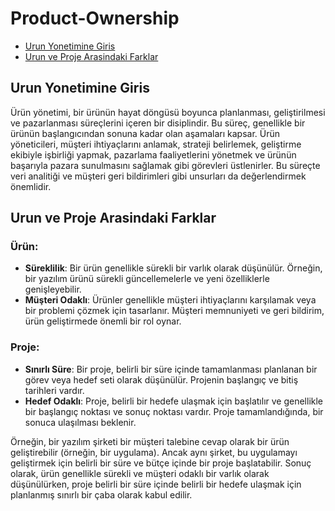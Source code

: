 # Product-Ownership

- [Urun Yonetimine Giris](#urun-yonetimine-giris)
- [Urun ve Proje Arasindaki Farklar](#urun-ve-proje-arasindaki-farklar)
  
## Urun Yonetimine Giris
Ürün yönetimi, bir ürünün hayat döngüsü boyunca planlanması, geliştirilmesi ve pazarlanması süreçlerini içeren bir disiplindir. Bu süreç, genellikle bir ürünün başlangıcından sonuna kadar olan aşamaları kapsar. Ürün yöneticileri, müşteri ihtiyaçlarını anlamak, strateji belirlemek, geliştirme ekibiyle işbirliği yapmak, pazarlama faaliyetlerini yönetmek ve ürünün başarıyla pazara sunulmasını sağlamak gibi görevleri üstlenirler. Bu süreçte veri analitiği ve müşteri geri bildirimleri gibi unsurları da değerlendirmek önemlidir.

## Urun ve Proje Arasindaki Farklar

### Ürün:
- **Süreklilik**: Bir ürün genellikle sürekli bir varlık olarak düşünülür. Örneğin, bir yazılım ürünü sürekli güncellemelerle ve yeni özelliklerle genişleyebilir.
- **Müşteri Odaklı**: Ürünler genellikle müşteri ihtiyaçlarını karşılamak veya bir problemi çözmek için tasarlanır. Müşteri memnuniyeti ve geri bildirim, ürün geliştirmede önemli bir rol oynar.

### Proje:
- **Sınırlı Süre**: Bir proje, belirli bir süre içinde tamamlanması planlanan bir görev veya hedef seti olarak düşünülür. Projenin başlangıç ve bitiş tarihleri vardır.
- **Hedef Odaklı**: Proje, belirli bir hedefe ulaşmak için başlatılır ve genellikle bir başlangıç noktası ve sonuç noktası vardır. Proje tamamlandığında, bir sonuca ulaşılması beklenir.

Örneğin, bir yazılım şirketi bir müşteri talebine cevap olarak bir ürün geliştirebilir (örneğin, bir uygulama). Ancak aynı şirket, bu uygulamayı geliştirmek için belirli bir süre ve bütçe içinde bir proje başlatabilir.
Sonuç olarak, ürün genellikle sürekli ve müşteri odaklı bir varlık olarak düşünülürken, proje belirli bir süre içinde belirli bir hedefe ulaşmak için planlanmış sınırlı bir çaba olarak kabul edilir.
